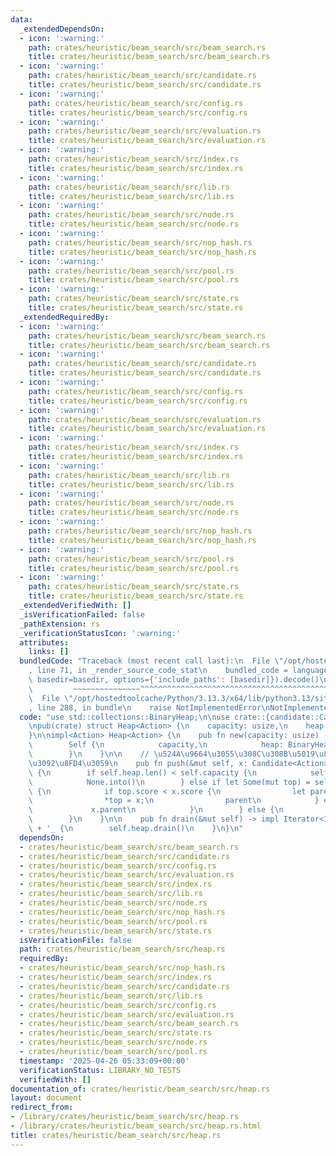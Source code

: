 ```yaml
---
data:
  _extendedDependsOn:
  - icon: ':warning:'
    path: crates/heuristic/beam_search/src/beam_search.rs
    title: crates/heuristic/beam_search/src/beam_search.rs
  - icon: ':warning:'
    path: crates/heuristic/beam_search/src/candidate.rs
    title: crates/heuristic/beam_search/src/candidate.rs
  - icon: ':warning:'
    path: crates/heuristic/beam_search/src/config.rs
    title: crates/heuristic/beam_search/src/config.rs
  - icon: ':warning:'
    path: crates/heuristic/beam_search/src/evaluation.rs
    title: crates/heuristic/beam_search/src/evaluation.rs
  - icon: ':warning:'
    path: crates/heuristic/beam_search/src/index.rs
    title: crates/heuristic/beam_search/src/index.rs
  - icon: ':warning:'
    path: crates/heuristic/beam_search/src/lib.rs
    title: crates/heuristic/beam_search/src/lib.rs
  - icon: ':warning:'
    path: crates/heuristic/beam_search/src/node.rs
    title: crates/heuristic/beam_search/src/node.rs
  - icon: ':warning:'
    path: crates/heuristic/beam_search/src/nop_hash.rs
    title: crates/heuristic/beam_search/src/nop_hash.rs
  - icon: ':warning:'
    path: crates/heuristic/beam_search/src/pool.rs
    title: crates/heuristic/beam_search/src/pool.rs
  - icon: ':warning:'
    path: crates/heuristic/beam_search/src/state.rs
    title: crates/heuristic/beam_search/src/state.rs
  _extendedRequiredBy:
  - icon: ':warning:'
    path: crates/heuristic/beam_search/src/beam_search.rs
    title: crates/heuristic/beam_search/src/beam_search.rs
  - icon: ':warning:'
    path: crates/heuristic/beam_search/src/candidate.rs
    title: crates/heuristic/beam_search/src/candidate.rs
  - icon: ':warning:'
    path: crates/heuristic/beam_search/src/config.rs
    title: crates/heuristic/beam_search/src/config.rs
  - icon: ':warning:'
    path: crates/heuristic/beam_search/src/evaluation.rs
    title: crates/heuristic/beam_search/src/evaluation.rs
  - icon: ':warning:'
    path: crates/heuristic/beam_search/src/index.rs
    title: crates/heuristic/beam_search/src/index.rs
  - icon: ':warning:'
    path: crates/heuristic/beam_search/src/lib.rs
    title: crates/heuristic/beam_search/src/lib.rs
  - icon: ':warning:'
    path: crates/heuristic/beam_search/src/node.rs
    title: crates/heuristic/beam_search/src/node.rs
  - icon: ':warning:'
    path: crates/heuristic/beam_search/src/nop_hash.rs
    title: crates/heuristic/beam_search/src/nop_hash.rs
  - icon: ':warning:'
    path: crates/heuristic/beam_search/src/pool.rs
    title: crates/heuristic/beam_search/src/pool.rs
  - icon: ':warning:'
    path: crates/heuristic/beam_search/src/state.rs
    title: crates/heuristic/beam_search/src/state.rs
  _extendedVerifiedWith: []
  _isVerificationFailed: false
  _pathExtension: rs
  _verificationStatusIcon: ':warning:'
  attributes:
    links: []
  bundledCode: "Traceback (most recent call last):\n  File \"/opt/hostedtoolcache/Python/3.13.3/x64/lib/python3.13/site-packages/onlinejudge_verify/documentation/build.py\"\
    , line 71, in _render_source_code_stat\n    bundled_code = language.bundle(stat.path,\
    \ basedir=basedir, options={'include_paths': [basedir]}).decode()\n          \
    \         ~~~~~~~~~~~~~~~^^^^^^^^^^^^^^^^^^^^^^^^^^^^^^^^^^^^^^^^^^^^^^^^^^^^^^^^^^^^^^^^^^\n\
    \  File \"/opt/hostedtoolcache/Python/3.13.3/x64/lib/python3.13/site-packages/onlinejudge_verify/languages/rust.py\"\
    , line 288, in bundle\n    raise NotImplementedError\nNotImplementedError\n"
  code: "use std::collections::BinaryHeap;\n\nuse crate::{candidate::Candidate, index::Index};\n\
    \npub(crate) struct Heap<Action> {\n    capacity: usize,\n    heap: BinaryHeap<Candidate<Action>>,\n\
    }\n\nimpl<Action> Heap<Action> {\n    pub fn new(capacity: usize) -> Self {\n\
    \        Self {\n            capacity,\n            heap: BinaryHeap::with_capacity(capacity),\n\
    \        }\n    }\n\n    // \u524A\u9664\u3055\u308C\u308B\u5019\u88DC\u306E\u89AA\
    \u3092\u8FD4\u3059\n    pub fn push(&mut self, x: Candidate<Action>) -> Index\
    \ {\n        if self.heap.len() < self.capacity {\n            self.heap.push(x);\n\
    \            None.into()\n        } else if let Some(mut top) = self.heap.peek_mut()\
    \ {\n            if top.score < x.score {\n                let parent = top.parent;\n\
    \                *top = x;\n                parent\n            } else {\n   \
    \             x.parent\n            }\n        } else {\n            unreachable!()\n\
    \        }\n    }\n\n    pub fn drain(&mut self) -> impl Iterator<Item = Candidate<Action>>\
    \ + '_ {\n        self.heap.drain()\n    }\n}\n"
  dependsOn:
  - crates/heuristic/beam_search/src/beam_search.rs
  - crates/heuristic/beam_search/src/candidate.rs
  - crates/heuristic/beam_search/src/config.rs
  - crates/heuristic/beam_search/src/evaluation.rs
  - crates/heuristic/beam_search/src/index.rs
  - crates/heuristic/beam_search/src/lib.rs
  - crates/heuristic/beam_search/src/node.rs
  - crates/heuristic/beam_search/src/nop_hash.rs
  - crates/heuristic/beam_search/src/pool.rs
  - crates/heuristic/beam_search/src/state.rs
  isVerificationFile: false
  path: crates/heuristic/beam_search/src/heap.rs
  requiredBy:
  - crates/heuristic/beam_search/src/nop_hash.rs
  - crates/heuristic/beam_search/src/index.rs
  - crates/heuristic/beam_search/src/candidate.rs
  - crates/heuristic/beam_search/src/lib.rs
  - crates/heuristic/beam_search/src/config.rs
  - crates/heuristic/beam_search/src/evaluation.rs
  - crates/heuristic/beam_search/src/beam_search.rs
  - crates/heuristic/beam_search/src/state.rs
  - crates/heuristic/beam_search/src/node.rs
  - crates/heuristic/beam_search/src/pool.rs
  timestamp: '2025-04-26 05:33:09+00:00'
  verificationStatus: LIBRARY_NO_TESTS
  verifiedWith: []
documentation_of: crates/heuristic/beam_search/src/heap.rs
layout: document
redirect_from:
- /library/crates/heuristic/beam_search/src/heap.rs
- /library/crates/heuristic/beam_search/src/heap.rs.html
title: crates/heuristic/beam_search/src/heap.rs
---
```

